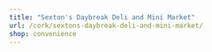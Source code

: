 ```yaml
---
title: "Sexton's Daybreak Deli and Mini Market"
url: /cork/sextons-daybreak-deli-and-mini-market/
shop: convenience
---
```

